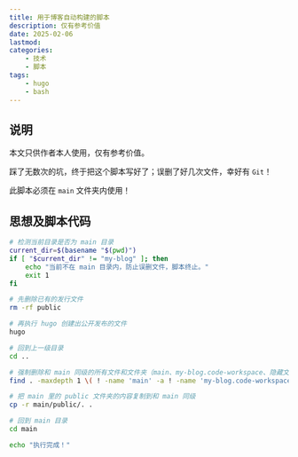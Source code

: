 ```yaml
---
title: 用于博客自动构建的脚本
description: 仅有参考价值
date: 2025-02-06
lastmod:
categories:
    - 技术
    - 脚本
tags:
    - hugo
    - bash
---
```


## 说明

本文只供作者本人使用，仅有参考价值。

踩了无数次的坑，终于把这个脚本写好了；误删了好几次文件，幸好有 `Git`！

此脚本必须在 `main` 文件夹内使用！

## 思想及脚本代码

```bash
# 检测当前目录是否为 main 目录
current_dir=$(basename "$(pwd)")
if [ "$current_dir" != "my-blog" ]; then
    echo "当前不在 main 目录内，防止误删文件，脚本终止。"
    exit 1
fi

# 先删除已有的发行文件
rm -rf public

# 再执行 hugo 创建出公开发布的文件
hugo

# 回到上一级目录
cd ..

# 强制删除和 main 同级的所有文件和文件夹（main、my-blog.code-workspace、隐藏文件夹和 README.md 除外）
find . -maxdepth 1 \( ! -name 'main' -a ! -name 'my-blog.code-workspace' -a ! -name '.' -a ! -name '.*' -a ! -name 'README.md' \) -exec rm -rf {} +

# 把 main 里的 public 文件夹的内容复制到和 main 同级
cp -r main/public/. .

# 回到 main 目录
cd main

echo "执行完成！"
```
